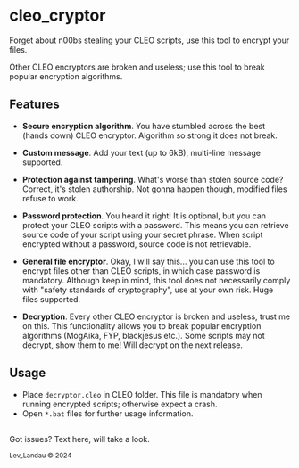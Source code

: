 # cleo_cryptor

Forget about n00bs stealing your CLEO scripts, use this tool to encrypt your files.

Other CLEO encryptors are broken and useless; use this tool to break popular encryption algorithms.

## Features

- **Secure encryption algorithm**. You have stumbled across the best (hands down) CLEO encryptor. Algorithm so strong it does not break.

- **Custom message**. Add your text (up to 6kB), multi-line message supported.

- **Protection against tampering**. What's worse than stolen source code? Correct, it's stolen authorship. Not gonna happen though, modified files refuse to work.

- **Password protection**. You heard it right! It is optional, but you can protect your CLEO scripts with a password. This means you can retrieve source code of your script using your secret phrase. When script encrypted without a password, source code is not retrievable.

- **General file encryptor**. Okay, I will say this... you can use this tool to encrypt files other than CLEO scripts, in which case password is mandatory. Although keep in mind, this tool does not necessarily comply with "safety standards of cryptography", use at your own risk. Huge files supported.

- **Decryption**. Every other CLEO encryptor is broken and useless, trust me on this. This functionality allows you to break popular encryption algorithms (MogAika, FYP, blackjesus etc.). Some scripts may not decrypt, show them to me! Will decrypt on the next release.

## Usage

- Place `decryptor.cleo` in CLEO folder. This file is mandatory when running encrypted scripts; otherwise expect a crash.  
- Open `*.bat` files for further usage information.

##

Got issues? Text here, will take a look.

<sup>Lev_Landau © 2024</sup>
